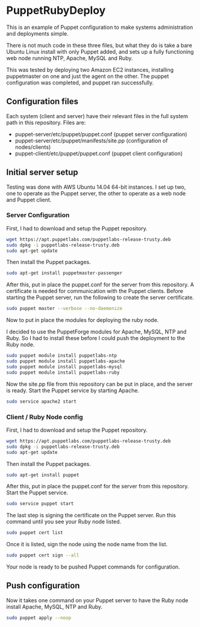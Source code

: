 # PuppetRubyDeploy
This is an example of Puppet configuration to make systems administration and deployments simple.

There is not much code in these three files, but what they do is take a bare Ubuntu Linux install with only Puppet added, and sets up a fully functioning web node running NTP, Apache, MySQL and Ruby.

This was tested by deploying two Amazon EC2 instances, installing puppetmaster on one and just the agent on the other. The puppet configuration was completed, and puppet ran successfully.

## Configuration files
Each system (client and server) have their relevant files in the full system path in this repository. Files are:
- puppet-server/etc/puppet/puppet.conf (puppet server configuration)
- puppet-server/etc/puppet/manifests/site.pp (configuration of nodes/clients)
- puppet-client/etc/puppet/puppet.conf (puppet client configuration)

## Initial server setup
Testing was done with AWS Ubuntu 14.04 64-bit instances. I set up two, one to operate as the Puppet server, the other to operate as a web node and Puppet client.

### Server Configuration
First, I had to download and setup the Puppet repository.
```bash
wget https://apt.puppetlabs.com/puppetlabs-release-trusty.deb
sudo dpkg -i puppetlabs-release-trusty.deb
sudo apt-get update
```
Then install the Puppet packages.
```bash
sudo apt-get install puppetmaster-passenger
```
After this, put in place the puppet.conf for the server from this repository. A certificate is needed for communication with the Puppet clients. Before starting the Puppet server, run the following to create the server certificate.

```bash
sudo puppet master --verbose --no-daemonize
```
Now to put in place the modules for deploying the ruby node.

I decided to use the PuppetForge modules for Apache, MySQL, NTP and Ruby. So I had to install these before I could push the deployment to the Ruby node.

```bash
sudo puppet module install puppetlabs-ntp
sudo puppet module install puppetlabs-apache
sudo puppet module install puppetlabs-mysql
sudo puppet module install puppetlabs-ruby
```
Now the site.pp file from this repository can be put in place, and the server is ready. Start the Puppet service by starting Apache.
```bash
sudo service apache2 start
```

### Client / Ruby Node config
First, I had to download and setup the Puppet repository.
```bash
wget https://apt.puppetlabs.com/puppetlabs-release-trusty.deb
sudo dpkg -i puppetlabs-release-trusty.deb
sudo apt-get update
```
Then install the Puppet packages.
```bash
sudo apt-get install puppet
```
After this, put in place the puppet.conf for the server from this repository. Start the Puppet service.
```bash
sudo service puppet start
```
The last step is signing the certificate on the Puppet server. Run this command until you see your Ruby node listed.
```bash
sudo puppet cert list
```
Once it is listed, sign the node using the node name from the list.
```bash
sudo puppet cert sign --all
```
Your node is ready to be pushed Puppet commands for configuration.

## Push configuration
Now it takes one command on your Puppet server to have the Ruby node install Apache, MySQL, NTP and Ruby.
```bash
sudo puppet apply --noop
```
